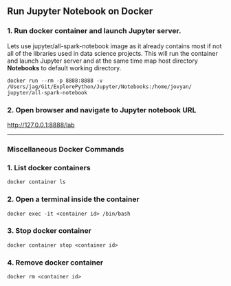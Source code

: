 ## Run Jupyter Notebook on Docker

### 1. Run docker container and launch Jupyter server.
 Lets use jupyter/all-spark-notebook image as it already contains most if not all of the libraries used in data science projects. This will run the container and launch Jupyter server and at the same time map host directory **Notebooks** to default working directory.
 
`docker run --rm -p 8888:8888 -v /Users/jag/Git/ExplorePython/Jupyter/Notebooks:/home/jovyan/ jupyter/all-spark-notebook`

### 2. Open browser and navigate to Jupyter notebook URL
  http://127.0.0.1:8888/lab


-----------------
### Miscellaneous Docker Commands

### 1. List docker containers
`docker container ls`

### 2. Open a terminal inside the container
`docker exec -it <container id> /bin/bash`

### 3. Stop docker container
`docker container stop <container id>`

### 4. Remove docker container
`docker rm <container id>` 

